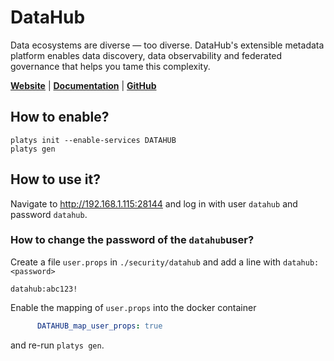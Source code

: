 # DataHub

Data ecosystems are diverse — too diverse. DataHub's extensible metadata platform enables data discovery, data observability and federated governance that helps you tame this complexity.

**[Website](https://datahubproject.io/)** | **[Documentation](https://datahubproject.io/docs/)** | **[GitHub](https://github.com/linkedin/datahub)**

## How to enable?

```
platys init --enable-services DATAHUB
platys gen
```

## How to use it?

Navigate to <http://192.168.1.115:28144> and log in with user `datahub` and password `datahub`.

### How to change the password of the `datahub`user?

Create a file `user.props` in `./security/datahub` and add a line with `datahub:<password>`

```
datahub:abc123!
```

Enable the mapping of `user.props` into the docker container

```yaml
      DATAHUB_map_user_props: true
```

and re-run `platys gen`. 

